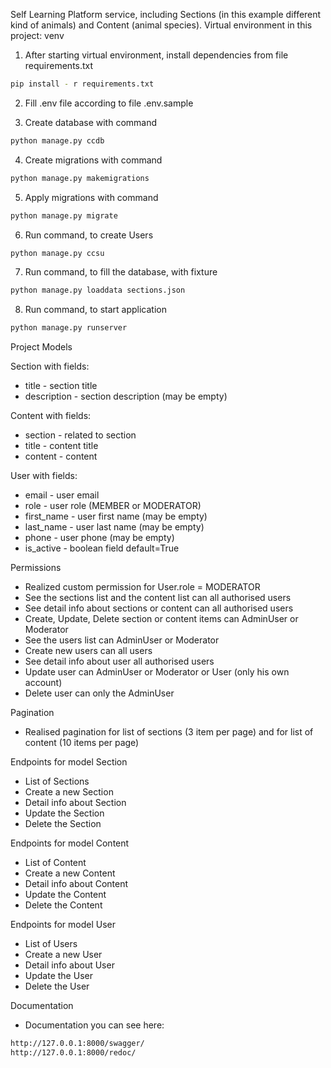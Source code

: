 Self Learning Platform service, including Sections (in this example different kind of animals) and Content (animal
species).
Virtual environment in this project: venv

1) After starting virtual environment, install dependencies from file requirements.txt

```bash
pip install - r requirements.txt
```

2) Fill .env file according to file .env.sample


3) Create database with command

```bash
python manage.py ccdb
```

4) Create migrations with command

```bash
python manage.py makemigrations
```

5) Apply migrations with command

```bash
python manage.py migrate
```

6) Run command, to create Users

```bash
python manage.py ccsu
```

7) Run command, to fill the database, with fixture

```bash
python manage.py loaddata sections.json
```

8) Run command, to start application
```bash
python manage.py runserver 
```

Project Models

Section with fields:

- title - section title
- description - section description (may be empty)


Content with fields:

- section - related to section
- title - content title
- content - content

User with fields:

- email - user email
- role - user role (MEMBER or MODERATOR)
- first_name - user first name (may be empty)
- last_name - user last name (may be empty)
- phone - user phone (may be empty)
- is_active - boolean field default=True



Permissions 
- Realized custom permission for User.role = MODERATOR
- See the sections list and the content list can all authorised users
- See detail info about sections or content can all authorised users
- Create, Update, Delete section or content items can AdminUser or Moderator
- See the users list can AdminUser or Moderator
- Create new users can all users
- See detail info about user all authorised users
- Update user can AdminUser or Moderator or User (only his own account)
- Delete user can only the AdminUser


Pagination
- Realised pagination for list of sections (3 item per page) and for list of content (10 items per page)


Endpoints for model Section
- List of Sections
- Create a new Section
- Detail info about Section
- Update the Section
- Delete the Section

Endpoints for model Сontent
- List of Сontent
- Create a new Сontent
- Detail info about Сontent
- Update the Сontent
- Delete the Сontent

Endpoints for model User
- List of Users
- Create a new User
- Detail info about User
- Update the User
- Delete the User

Documentation
- Documentation you can see here:
```bash
http://127.0.0.1:8000/swagger/
http://127.0.0.1:8000/redoc/
```